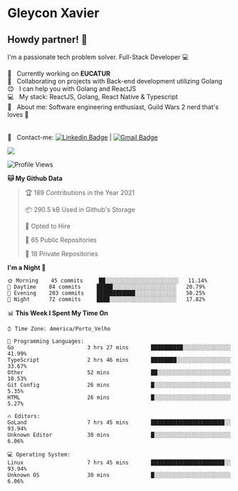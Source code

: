 # Gleycon Xavier

## Howdy partner! 👋

I'm a passionate tech problem solver.
Full-Stack Developer :computer:

 :rocket:  &nbsp; Currently working on **EUCATUR**
 <br/> :purple_heart: &nbsp; Collaborating on projects with Back-end development utilizing Golang
 <br/> :blush: &nbsp; I can help you with Golang and ReactJS
 <br/> :computer: &nbsp; My stack: ReactJS, Golang, React Native & Typescript
 <br/> 💬  &nbsp; About me: Software engineering enthusiast, Guild Wars 2 nerd that's loves :apple:
 <br/>
 <br/>
 <br/> :email: &nbsp; Contact-me: [![Linkedin Badge](https://img.shields.io/badge/-GleyconXavier-blue?style=flat-square&logo=Linkedin&logoColor=white&link=https://www.linkedin.com/in/gleyconxavier/)](https://www.linkedin.com/in/gleyconxavier/) 
| 
[![Gmail Badge](https://img.shields.io/badge/-gleyconxcarlos@gmail.com-c14438?style=flat-square&logo=Gmail&logoColor=white&link=mailto:gleyconxcarlos@gmail.com)](mailto:gleyconxcarlos@gmail.com)

![](https://komarev.com/ghpvc/?username=gleyconxavier)

<!--START_SECTION:waka-->
![Profile Views](http://img.shields.io/badge/Profile%20Views-0-blue)

**🐱 My Github Data** 

> 🏆 189 Contributions in the Year 2021
 > 
> 📦 290.5 kB Used in Github's Storage 
 > 
> 💼 Opted to Hire
 > 
> 📜 65 Public Repositories 
 > 
> 🔑 18 Private Repositories  
 > 
**I'm a Night 🦉** 

```text
🌞 Morning    45 commits     ██░░░░░░░░░░░░░░░░░░░░░░░   11.14% 
🌆 Daytime    84 commits     █████░░░░░░░░░░░░░░░░░░░░   20.79% 
🌃 Evening    203 commits    ████████████░░░░░░░░░░░░░   50.25% 
🌙 Night      72 commits     ████░░░░░░░░░░░░░░░░░░░░░   17.82%

```


📊 **This Week I Spent My Time On** 

```text
⌚︎ Time Zone: America/Porto_Velho

💬 Programming Languages: 
Go                       3 hrs 27 mins       ██████████░░░░░░░░░░░░░░░   41.99% 
TypeScript               2 hrs 46 mins       ████████░░░░░░░░░░░░░░░░░   33.67% 
Other                    52 mins             ██░░░░░░░░░░░░░░░░░░░░░░░   10.53% 
Git Config               26 mins             █░░░░░░░░░░░░░░░░░░░░░░░░   5.35% 
HTML                     26 mins             █░░░░░░░░░░░░░░░░░░░░░░░░   5.27%

🔥 Editors: 
GoLand                   7 hrs 45 mins       ███████████████████████░░   93.94% 
Unknown Editor           30 mins             █░░░░░░░░░░░░░░░░░░░░░░░░   6.06%

💻 Operating System: 
Linux                    7 hrs 45 mins       ███████████████████████░░   93.94% 
Unknown OS               30 mins             █░░░░░░░░░░░░░░░░░░░░░░░░   6.06%

```


<!--END_SECTION:waka-->
